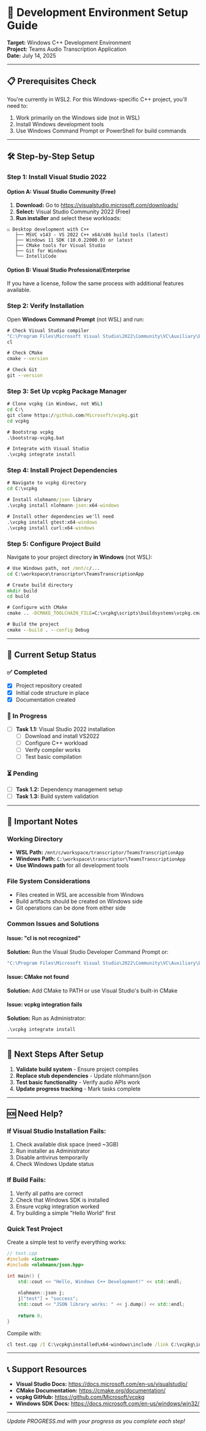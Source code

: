 # 🚀 Development Environment Setup Guide

**Target:** Windows C++ Development Environment  
**Project:** Teams Audio Transcription Application  
**Date:** July 14, 2025  

---

## 📋 Prerequisites Check

You're currently in WSL2. For this Windows-specific C++ project, you'll need to:
1. Work primarily on the Windows side (not in WSL)
2. Install Windows development tools
3. Use Windows Command Prompt or PowerShell for build commands

---

## 🛠️ Step-by-Step Setup

### Step 1: Install Visual Studio 2022

#### Option A: Visual Studio Community (Free)
1. **Download:** Go to https://visualstudio.microsoft.com/downloads/
2. **Select:** Visual Studio Community 2022 (Free)
3. **Run installer** and select these workloads:

```
☑️ Desktop development with C++
   ├── MSVC v143 - VS 2022 C++ x64/x86 build tools (latest)
   ├── Windows 11 SDK (10.0.22000.0) or latest
   ├── CMake tools for Visual Studio
   ├── Git for Windows
   └── IntelliCode
```

#### Option B: Visual Studio Professional/Enterprise
If you have a license, follow the same process with additional features available.

### Step 2: Verify Installation

Open **Windows Command Prompt** (not WSL) and run:

```cmd
# Check Visual Studio compiler
"C:\Program Files\Microsoft Visual Studio\2022\Community\VC\Auxiliary\Build\vcvars64.bat"
cl

# Check CMake
cmake --version

# Check Git
git --version
```

### Step 3: Set Up vcpkg Package Manager

```cmd
# Clone vcpkg (in Windows, not WSL)
cd C:\
git clone https://github.com/Microsoft/vcpkg.git
cd vcpkg

# Bootstrap vcpkg
.\bootstrap-vcpkg.bat

# Integrate with Visual Studio
.\vcpkg integrate install
```

### Step 4: Install Project Dependencies

```cmd
# Navigate to vcpkg directory
cd C:\vcpkg

# Install nlohmann/json library
.\vcpkg install nlohmann-json:x64-windows

# Install other dependencies we'll need
.\vcpkg install gtest:x64-windows
.\vcpkg install curl:x64-windows
```

### Step 5: Configure Project Build

Navigate to your project directory **in Windows** (not WSL):

```cmd
# Use Windows path, not /mnt/c/...
cd C:\workspace\transcriptor\TeamsTranscriptionApp

# Create build directory
mkdir build
cd build

# Configure with CMake
cmake .. -DCMAKE_TOOLCHAIN_FILE=C:\vcpkg\scripts\buildsystems\vcpkg.cmake

# Build the project
cmake --build . --config Debug
```

---

## 🔧 Current Setup Status

### ✅ Completed
- [x] Project repository created
- [x] Initial code structure in place
- [x] Documentation created

### 🔄 In Progress
- [ ] **Task 1.1:** Visual Studio 2022 installation
  - [ ] Download and install VS2022
  - [ ] Configure C++ workload
  - [ ] Verify compiler works
  - [ ] Test basic compilation

### ⏳ Pending
- [ ] **Task 1.2:** Dependency management setup
- [ ] **Task 1.3:** Build system validation

---

## 🚨 Important Notes

### Working Directory
- **WSL Path:** `/mnt/c/workspace/transcriptor/TeamsTranscriptionApp`
- **Windows Path:** `C:\workspace\transcriptor\TeamsTranscriptionApp`
- **Use Windows path** for all development tools

### File System Considerations
- Files created in WSL are accessible from Windows
- Build artifacts should be created on Windows side
- Git operations can be done from either side

### Common Issues and Solutions

#### Issue: "cl is not recognized"
**Solution:** Run the Visual Studio Developer Command Prompt or:
```cmd
"C:\Program Files\Microsoft Visual Studio\2022\Community\VC\Auxiliary\Build\vcvars64.bat"
```

#### Issue: CMake not found
**Solution:** Add CMake to PATH or use Visual Studio's built-in CMake

#### Issue: vcpkg integration fails
**Solution:** Run as Administrator:
```cmd
.\vcpkg integrate install
```

---

## 🎯 Next Steps After Setup

1. **Validate build system** - Ensure project compiles
2. **Replace stub dependencies** - Update nlohmann/json
3. **Test basic functionality** - Verify audio APIs work
4. **Update progress tracking** - Mark tasks complete

---

## 🆘 Need Help?

### If Visual Studio Installation Fails:
1. Check available disk space (need ~3GB)
2. Run installer as Administrator
3. Disable antivirus temporarily
4. Check Windows Update status

### If Build Fails:
1. Verify all paths are correct
2. Check that Windows SDK is installed
3. Ensure vcpkg integration worked
4. Try building a simple "Hello World" first

### Quick Test Project
Create a simple test to verify everything works:

```cpp
// test.cpp
#include <iostream>
#include <nlohmann/json.hpp>

int main() {
    std::cout << "Hello, Windows C++ Development!" << std::endl;
    
    nlohmann::json j;
    j["test"] = "success";
    std::cout << "JSON library works: " << j.dump() << std::endl;
    
    return 0;
}
```

Compile with:
```cmd
cl test.cpp /I C:\vcpkg\installed\x64-windows\include /link C:\vcpkg\installed\x64-windows\lib\manual-link\nlohmann_json.lib
```

---

## 📞 Support Resources

- **Visual Studio Docs:** https://docs.microsoft.com/en-us/visualstudio/
- **CMake Documentation:** https://cmake.org/documentation/
- **vcpkg GitHub:** https://github.com/Microsoft/vcpkg
- **Windows SDK Docs:** https://docs.microsoft.com/en-us/windows/win32/

---

*Update PROGRESS.md with your progress as you complete each step!*